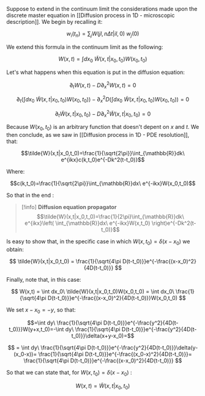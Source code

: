 Suppose to extend in the continuum limit the considerations made upon the discrete master equation in [[Diffusion process in 1D - microscopic description]]. We begin by recalling it:

$$ w_{i}(t_{n}) = \sum_j W(jl,n\Delta t|il,0)\ w_{j}(0) $$

We extend this formula in the continuum limit as the following:

$$ W(x,t) = \int dx_0\ \tilde{W}(x,t|x_0,t_0)W(x_0,t_0) $$

Let's what happens when this equation is put in the diffusion equation:

$$ \partial_tW(x,t)-D\partial_x^2W(x,t)=0 $$

$$ \partial_t \left(\int dx_0\ \tilde{W}(x,t|x_0,t_0)W(x_0,t_0)\right) - \partial_x^2D \left(\int dx_0\ \tilde{W}(x,t|x_0,t_0)W(x_0,t_0)\right) =0 $$

$$  \partial_t\tilde{W}(x,t|x_0,t_0)-D\partial_x^2\tilde{W}(x,t|x_0,t_0)=0  $$

Because $W(x_0,t_0)$ is an arbitrary function that doesn't depent on $x$ and $t$.
We then conclude, as we saw in [[Diffusion process in 1D - PDE resolution]], that:

$$\tilde{W}(x,t|x_0,t_0)=\frac{1}{\sqrt{2\pi}}\int_{\mathbb{R}}dk\ e^{ikx}c(k,t_0)e^{-Dk^2(t-t_0)}$$

Where:

$$c(k,t_0)=\frac{1}{\sqrt{2\pi}}\int_{\mathbb{R}}dx\ e^{-ikx}W(x_0,t_0)$$

So that in the end :

>[!info] **Diffusion equation propagator**
>$$\tilde{W}(x,t|x_0,t_0)=\frac{1}{2\pi}\int_{\mathbb{R}}dk\ e^{ikx}\left( \int_{\mathbb{R}}dx\ e^{-ikx}W(x,t_0) \right)e^{-Dk^2(t-t_0)}$$


Is easy to show that, in the specific case in which $W(x,t_0)=\delta(x-x_0)$ we obtain:

$$ \tilde{W}(x,t|x_0,t_0) = \frac{1}{\sqrt{4\pi D(t-t_0)}}e^{-\frac{(x-x_0)^2}{4D(t-t_0)}} $$

Finally, note that, in this case:

$$ W(x,t) = \int dx_0\ \tilde{W}(x,t|x_0,t_0)W(x_0,t_0) = \int dx_0\ \frac{1}{\sqrt{4\pi D(t-t_0)}}e^{-\frac{(x-x_0)^2}{4D(t-t_0)}}W(x_0,t_0) $$

We set $x-x_0 = -y$, so that:

$$=\int dy\ \frac{1}{\sqrt{4\pi D(t-t_0)}}e^{-\frac{y^2}{4D(t-t_0)}}W(y+x,t_0)=-\int dy\ \frac{1}{\sqrt{4\pi D(t-t_0)}}e^{-\frac{y^2}{4D(t-t_0)}}\delta(x+y-x_0)=$$

$$ = \int dy\ \frac{1}{\sqrt{4\pi D(t-t_0)}}e^{-\frac{y^2}{4D(t-t_0)}}\delta(y-(x_0-x))= \frac{1}{\sqrt{4\pi D(t-t_0)}}e^{-\frac{(x_0-x)^2}{4D(t-t_0)}}= \frac{1}{\sqrt{4\pi D(t-t_0)}}e^{-\frac{(x-x_0)^2}{4D(t-t_0)}} $$

So that we can state that, for  $W(x,t_0)=\delta(x-x_0)$ :

$$  W(x,t)= \tilde{W}(x,t|x_0,t_0)$$